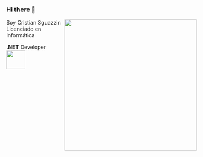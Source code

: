 ### Hi there 👋

<img align='right' src="https://media.giphy.com/media/qgQUggAC3Pfv687qPC/giphy.gif" width="350">
Soy Cristian Sguazzin<br> Licenciado en Informática 

**.NET** Developer <img align="center" src="https://media.giphy.com/media/SS8CV2rQdlYNLtBCiF/giphy.gif" width="50">

